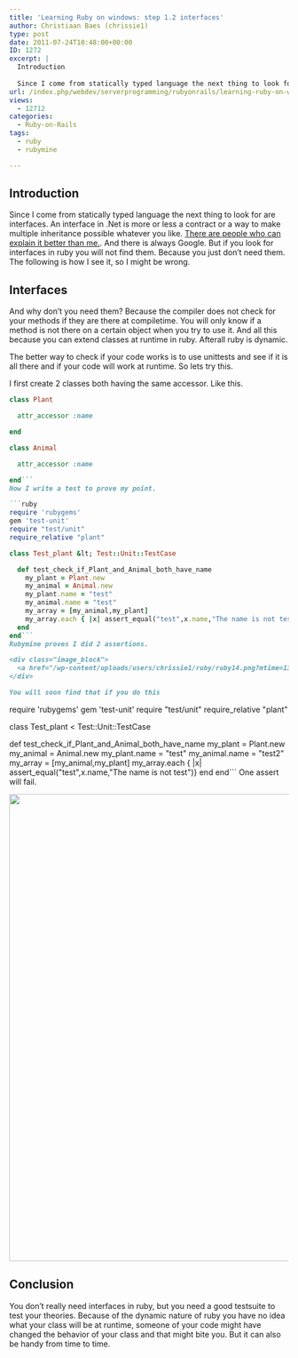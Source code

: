 ```yaml
---
title: 'Learning Ruby on windows: step 1.2 interfaces'
author: Christiaan Baes (chrissie1)
type: post
date: 2011-07-24T10:48:00+00:00
ID: 1272
excerpt: |
  Introduction
  
  Since I come from statically typed language the next thing to look for are interfaces. An interface in .Net is more or less a contract or a way to make multiple inheritance possible whatever you like. There are people who can explain it&hellip;
url: /index.php/webdev/serverprogramming/rubyonrails/learning-ruby-on-windows-step-3/
views:
  - 12712
categories:
  - Ruby-on-Rails
tags:
  - ruby
  - rubymine

---
```

## Introduction

Since I come from statically typed language the next thing to look for are interfaces. An interface in .Net is more or less a contract or a way to make multiple inheritance possible whatever you like. [There are people who can explain it better than me.][1]. And there is always Google. But if you look for interfaces in ruby you will not find them. Because you just don&#8217;t need them. The following is how I see it, so I might be wrong. 

## Interfaces

And why don&#8217;t you need them? Because the compiler does not check for your methods if they are there at compiletime. You will only know if a method is not there on a certain object when you try to use it. And all this because you can extend classes at runtime in ruby. Afterall ruby is dynamic. 

The better way to check if your code works is to use unittests and see if it is all there and if your code will work at runtime. So lets try this.

I first create 2 classes both having the same accessor. Like this.

```ruby
class Plant

  attr_accessor :name

end

class Animal

  attr_accessor :name

end```
Now I write a test to prove my point.

```ruby
require 'rubygems'
gem 'test-unit'
require "test/unit"
require_relative "plant"

class Test_plant &lt; Test::Unit::TestCase

  def test_check_if_Plant_and_Animal_both_have_name
    my_plant = Plant.new
    my_animal = Animal.new
    my_plant.name = "test"
    my_animal.name = "test"
    my_array = [my_animal,my_plant]
    my_array.each { |x| assert_equal("test",x.name,"The name is not test")}
  end
end```
Rubymine proves I did 2 assertions.

<div class="image_block">
  <a href="/wp-content/uploads/users/chrissie1/ruby/ruby14.png?mtime=1311511252"><img alt="" src="/wp-content/uploads/users/chrissie1/ruby/ruby14.png?mtime=1311511252" width="1035" height="762" /></a>
</div>

You will soon find that if you do this

```
require 'rubygems'
gem 'test-unit'
require "test/unit"
require_relative "plant"

class Test_plant &lt; Test::Unit::TestCase

  def test_check_if_Plant_and_Animal_both_have_name
    my_plant = Plant.new
    my_animal = Animal.new
    my_plant.name = "test"
    my_animal.name = "test2"
    my_array = [my_animal,my_plant]
    my_array.each { |x| assert_equal("test",x.name,"The name is not test")}
  end
end```
One assert will fail.

<div class="image_block">
  <a href="/wp-content/uploads/users/chrissie1/ruby/ruby15.png?mtime=1311511469"><img alt="" src="/wp-content/uploads/users/chrissie1/ruby/ruby15.png?mtime=1311511469" width="1035" height="841" /></a>
</div>

## Conclusion

You don&#8217;t really need interfaces in ruby, but you need a good testsuite to test your theories. Because of the dynamic nature of ruby you have no idea what your class will be at runtime, someone of your code might have changed the behavior of your class and that might bite you. But it can also be handy from time to time.

 [1]: http://ondotnet.com/pub/a/dotnet/2003/06/30/interfaces.html